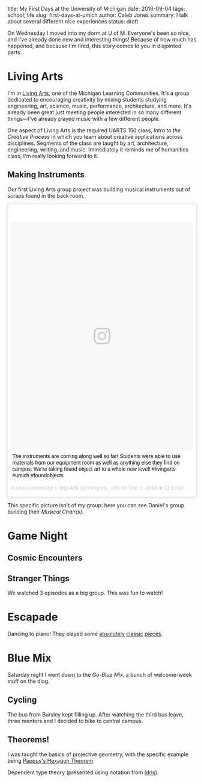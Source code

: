 title: My First Days at the University of Michigan
date: 2016-09-04
tags: school; life
slug: first-days-at-umich
author: Caleb Jones
summary: I talk about several different nice experiences
status: draft

On Wednesday I moved into my dorm at U of M.
Everyone's been so nice, and I've already done new and interesting things!
Because of how much has happened, and because I'm tired, this story comes to you in disjointed parts.

# Living Arts

I'm in [Living Arts][], one of the Michigan Learning Communities.
It's a group dedicated to encouraging creativity by mixing students studying engineering, art, science, music, performance, architecture, and more.
It's already been great just meeting people interested in so many different things—I've already played music with a few different people.

[living arts]: http://www.livingarts.umich.edu/

One aspect of Living Arts is the required UARTS 150 class, *Intro to the Creative Process* in which you learn about creative applications across disciplines.
Segments of the class are taught by art, architecture, engineering, writing, and music.
Immediately it reminds me of humanities class, I'm really looking forward to it.

## Making Instruments

Our first Living Arts group project was building musical instruments out of scraps found in the back room.

<blockquote class="instagram-media" data-instgrm-captioned data-instgrm-version="7" style=" background:#FFF; border:0; border-radius:3px; box-shadow:0 0 1px 0 rgba(0,0,0,0.5),0 1px 10px 0 rgba(0,0,0,0.15); margin: 1px; max-width:658px; padding:0; width:99.375%; width:-webkit-calc(100% - 2px); width:calc(100% - 2px);">
    <div style="padding:8px;">
        <div style=" background:#F8F8F8; line-height:0; margin-top:40px; padding:62.4537037037% 0; text-align:center; width:100%;">
            <div style=" background:url(data:image/png;base64,iVBORw0KGgoAAAANSUhEUgAAACwAAAAsCAMAAAApWqozAAAABGdBTUEAALGPC/xhBQAAAAFzUkdCAK7OHOkAAAAMUExURczMzPf399fX1+bm5mzY9AMAAADiSURBVDjLvZXbEsMgCES5/P8/t9FuRVCRmU73JWlzosgSIIZURCjo/ad+EQJJB4Hv8BFt+IDpQoCx1wjOSBFhh2XssxEIYn3ulI/6MNReE07UIWJEv8UEOWDS88LY97kqyTliJKKtuYBbruAyVh5wOHiXmpi5we58Ek028czwyuQdLKPG1Bkb4NnM+VeAnfHqn1k4+GPT6uGQcvu2h2OVuIf/gWUFyy8OWEpdyZSa3aVCqpVoVvzZZ2VTnn2wU8qzVjDDetO90GSy9mVLqtgYSy231MxrY6I2gGqjrTY0L8fxCxfCBbhWrsYYAAAAAElFTkSuQmCC); display:block; height:44px; margin:0 auto -44px; position:relative; top:-22px; width:44px;"></div>
        </div>
        <p style=" margin:8px 0 0 0; padding:0 4px;">
            <a href="https://www.instagram.com/p/BJ3QEbNBfxA/" style=" color:#000; font-family:Arial,sans-serif; font-size:14px; font-style:normal; font-weight:normal; line-height:17px; text-decoration:none; word-wrap:break-word;" target="_blank">
                The instruments are coming along well so far! Students were able to use materials from our equipment room as well as anything else they find on campus. We&#39;re taking found object art to a whole new level! #livingarts #umich #foundobjects</a>
            </p>
        <p style=" color:#c9c8cd; font-family:Arial,sans-serif; font-size:14px; line-height:17px; margin-bottom:0; margin-top:8px; overflow:hidden; padding:8px 0 7px; text-align:center; text-overflow:ellipsis; white-space:nowrap;">
            A photo posted by Living Arts (@livingarts_um) on
            <time style=" font-family:Arial,sans-serif; font-size:14px; line-height:17px;" datetime="2016-09-02T18:17:26+00:00">
                Sep 2, 2016 at 11:17am PDT
            </time>
        </p>
    </div>
</blockquote>
<script async defer src="//platform.instagram.com/en_US/embeds.js"></script>

This specific picture isn't of my group: here you can see Daniel's group building their *Musical Chair(s)*.

# Game Night

## Cosmic Encounters

## Stranger Things

We watched 3 episodes as a big group.
This was fun to watch!

# Escapade

Dancing to piano!
They played some [absolutely][little peculiar] [classic][bohemian rhapsody] [pieces][never gonna].

[little peculiar]: https://www.youtube.com/watch?v=ZZ5LpwO-An4
[bohemian rhapsody]: https://www.youtube.com/watch?v=fJ9rUzIMcZQ
[never gonna]: https://www.youtube.com/watch?v=dQw4w9WgXcQ

# Blue Mix

Saturday night I went down to the *Go-Blue Mix*, a bunch of welcome-week stuff on the diag.

## Cycling

The bus from Bursley kept filling up.
After watching the third bus leave, three mentors and I decided to bike to central campus.

## Theorems!

I was taught the basics of projective geometry, with the specific example being [Pappus's Hexagon Theorem][].

Dependent type theory (presented using notation from [Idris][]).

[pappus's hexagon theorem]: https://en.wikipedia.org/wiki/Pappus%27s_hexagon_theorem
[idris]: http://www.idris-lang.org/
